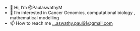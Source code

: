 - 👋 Hi, I’m @PaulaswathyM
- 👀 I’m interested in Cancer Genomics, computational biology , mathematical modelling 
- 📫 How to reach me ...aswathy.paul91@gmail.com

<!---
PaulaswathyM/PaulaswathyM is a ✨ special ✨ repository because its `README.md` (this file) appears on your GitHub profile.
You can click the Preview link to take a look at your changes.
--->
